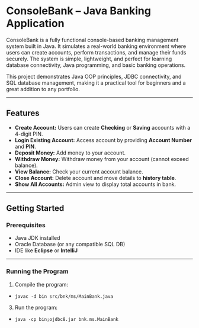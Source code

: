 # **ConsoleBank – Java Banking Application**

ConsoleBank is a fully functional console-based banking management system built in Java. It simulates a real-world banking environment where users can create accounts, perform transactions, and manage their funds securely. The system is simple, lightweight, and perfect for learning database connectivity, Java programming, and basic banking operations.

This project demonstrates Java OOP principles, JDBC connectivity, and SQL database management, making it a practical tool for beginners and a great addition to any portfolio.

---

## **Features**
- **Create Account:** Users can create **Checking** or **Saving** accounts with a 4-digit PIN.  
- **Login Existing Account:** Access account by providing **Account Number** and **PIN**.  
- **Deposit Money:** Add money to your account.  
- **Withdraw Money:** Withdraw money from your account (cannot exceed balance).  
- **View Balance:** Check your current account balance.  
- **Close Account:** Delete account and move details to **history table**.  
- **Show All Accounts:** Admin view to display total accounts in bank.

---

## **Getting Started**

### **Prerequisites**
- Java JDK installed  
- Oracle Database (or any compatible SQL DB)  
- IDE like **Eclipse** or **IntelliJ**  

---

### **Running the Program**
1. Compile the program:
-     javac -d bin src/bnk/ms/MainBank.java

3. Run the program:
-     java -cp bin;ojdbc8.jar bnk.ms.MainBank

